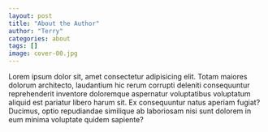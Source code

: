 ```yaml
---
layout: post
title: "About the Author"
author: "Terry"
categories: about
tags: []
image: cover-00.jpg
---
```


Lorem ipsum dolor sit, amet consectetur adipisicing elit. Totam maiores dolorum architecto, laudantium hic rerum corrupti deleniti consequuntur reprehenderit inventore doloremque aspernatur voluptatibus voluptatum aliquid est pariatur libero harum sit. Ex consequuntur natus aperiam fugiat? Ducimus, optio repudiandae similique ab laboriosam nisi sunt dolorem in eum minima voluptate quidem sapiente?
